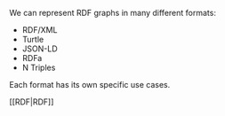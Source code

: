 We can represent RDF graphs in many different formats:
- RDF/XML
- Turtle
- JSON-LD
- RDFa
- N Triples

Each format has its own specific use cases.

[[RDF|RDF]]